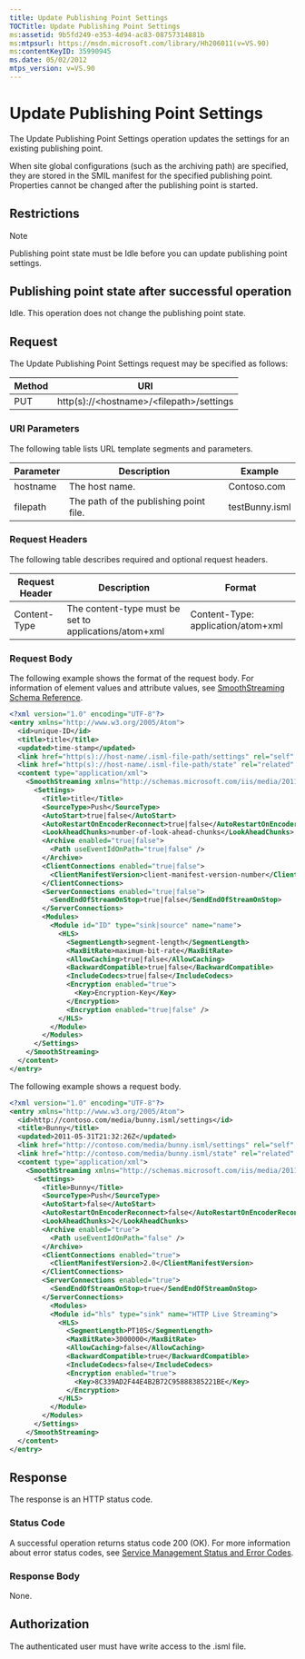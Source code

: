 ```yaml
---
title: Update Publishing Point Settings
TOCTitle: Update Publishing Point Settings
ms:assetid: 9b5fd249-e353-4d94-ac83-08757314881b
ms:mtpsurl: https://msdn.microsoft.com/library/Hh206011(v=VS.90)
ms:contentKeyID: 35990945
ms.date: 05/02/2012
mtps_version: v=VS.90
---
```


# Update Publishing Point Settings

The Update Publishing Point Settings operation updates the settings for an existing publishing point.

When site global configurations (such as the archiving path) are specified, they are stored in the SMIL manifest for the specified publishing point. Properties cannot be changed after the publishing point is started.

## Restrictions

> [!NOTE]  
> Publishing point state must be Idle before you can update publishing point settings.

## Publishing point state after successful operation

Idle. This operation does not change the publishing point state.

## Request

The Update Publishing Point Settings request may be specified as follows:

|Method|URI|
|--- |--- |
|PUT|http(s)://\<hostname>/\<filepath>/settings|

### URI Parameters

The following table lists URL template segments and parameters.

|Parameter|Description|Example|
|--- |--- |--- |
|hostname|The host name.|Contoso.com|
|filepath|The path of the publishing point file.|testBunny.isml|

### Request Headers

The following table describes required and optional request headers.

|Request Header|Description|Format|
|--- |--- |--- |
|Content-Type|The content-type must be set to applications/atom+xml|Content-Type: application/atom+xml|

### Request Body

The following example shows the format of the request body. For information of element values and attribute values, see [SmoothStreaming Schema Reference](smoothstreaming-schema-reference.md).

```xml
<?xml version="1.0" encoding="UTF-8"?>
<entry xmlns="http://www.w3.org/2005/Atom">
  <id>unique-ID</id>
  <title>title</title>
  <updated>time-stamp</updated>
  <link href="http(s)://host-name/.isml-file-path/settings" rel="self" type="application/atom+xml" title="Settings" />
  <link href="http(s)://host-name/.isml-file-path/state" rel="related" type="application/atom+xml" title="State" />
  <content type="application/xml">
    <SmoothStreaming xmlns="http://schemas.microsoft.com/iis/media/2011/03/streaming/management">
      <Settings>
        <Title>title</Title>
        <SourceType>Push</SourceType>
        <AutoStart>true|false</AutoStart>
        <AutoRestartOnEncoderReconnect>true|false</AutoRestartOnEncoderReconnect>
        <LookAheadChunks>number-of-look-ahead-chunks</LookAheadChunks>
        <Archive enabled="true|false">
          <Path useEventIdOnPath="true|false" />
        </Archive>
        <ClientConnections enabled="true|false">
          <ClientManifestVersion>client-manifest-version-number</ClientManifestVersion>
        </ClientConnections>
        <ServerConnections enabled="true|false">
          <SendEndOfStreamOnStop>true|false</SendEndOfStreamOnStop>
        </ServerConnections>
        <Modules>
          <Module id="ID" type="sink|source" name="name">
            <HLS>
              <SegmentLength>segment-length</SegmentLength>
              <MaxBitRate>maximum-bit-rate</MaxBitRate>
              <AllowCaching>true|false</AllowCaching>
              <BackwardCompatible>true|false</BackwardCompatible>
              <IncludeCodecs>true|false</IncludeCodecs>
              <Encryption enabled="true">
                <Key>Encryption-Key</Key>
              </Encryption>
              <Encryption enabled="true|false" />
            </HLS>
          </Module>
        </Modules>
      </Settings>
    </SmoothStreaming>
  </content>
</entry>
```

The following example shows a request body.

```xml
<?xml version="1.0" encoding="UTF-8"?>
<entry xmlns="http://www.w3.org/2005/Atom">
  <id>http://contoso.com/media/bunny.isml/settings</id>
  <title>Bunny</title>
  <updated>2011-05-31T21:32:26Z</updated>
  <link href="http://contoso.com/media/bunny.isml/settings" rel="self" type="application/atom+xml" title="Settings" />
  <link href="http://contoso.com/media/bunny.isml/state" rel="related" type="application/atom+xml" title="State" />
  <content type="application/xml">
    <SmoothStreaming xmlns="http://schemas.microsoft.com/iis/media/2011/03/streaming/management">
      <Settings>
        <Title>Bunny</Title>
        <SourceType>Push</SourceType>
        <AutoStart>false</AutoStart>
        <AutoRestartOnEncoderReconnect>false</AutoRestartOnEncoderReconnect>
        <LookAheadChunks>2</LookAheadChunks>
        <Archive enabled="true">
          <Path useEventIdOnPath="false" />
        </Archive>
        <ClientConnections enabled="true">
          <ClientManifestVersion>2.0</ClientManifestVersion>
        </ClientConnections>
        <ServerConnections enabled="true">
          <SendEndOfStreamOnStop>true</SendEndOfStreamOnStop>
        </ServerConnections>
          <Modules>
          <Module id="hls" type="sink" name="HTTP Live Streaming">
            <HLS>
              <SegmentLength>PT10S</SegmentLength>
              <MaxBitRate>3000000</MaxBitRate>
              <AllowCaching>false</AllowCaching>
              <BackwardCompatible>true</BackwardCompatible>
              <IncludeCodecs>false</IncludeCodecs>
              <Encryption enabled="true">
                <Key>8C339AD2F44E4B2B72C95888385221BE</Key>
              </Encryption>
            </HLS>
          </Module>
        </Modules>
      </Settings>
    </SmoothStreaming>
  </content>
</entry>
```

## Response

The response is an HTTP status code.

### Status Code

A successful operation returns status code 200 (OK). For more information about error status codes, see [Service Management Status and Error Codes](service-management-status-and-error-codes.md).

### Response Body

None.

## Authorization

The authenticated user must have write access to the .isml file.
